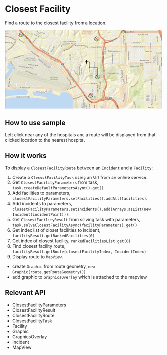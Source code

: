 # Closest Facility

Find a route to the closest facility from a location.

![](ClosestFacility.png)

## How to use sample
Left click near any of the hospitals and a route will be displayed from that clicked location to the nearest hospital.

## How it works

To display a `ClosestFacilityRoute` between an `Incident` and a `Facility`:


  1. Create a `ClosestFacilityTask` using  an Url from an online service.
  2. Get `ClosestFacilityParameters` from task, `task.createDefaultParametersAsync().get()`
  3. Add facilities to parameters, `closestFacilityParameters.setFacilities().addAll(facilities)`.
  4. Add incidents to parameters, `closestFacilityParameters.setIncidents().add(Arrays.asList(new Incident(incidentPoint)))`.
  5. Get `ClosestFacilityResult` from solving task with parameters, `task.solveClosestFacilityAsync(facilityParameters).get()`
  6. Get index list of closet facilities to incident, `facilityResult.getRankedFacilities(0)`
  7. Get index of closest facility, `rankedFacilitiesList.get(0)`
  8. Find closest facility route, `facilityResult.getRoute(closestFacilityIndex, IncidentIndex)`
  9. Display route to `MapView`. 
*   create `Graphic` from route geometry, `new Graphic(route.getRouteGeometry())`
*   add graphic to `GraphicsOverlay` which is attached to the mapview


## Relevant API

*   ClosestFacilityParameters
*   ClosestFacilityResult
*   ClosestFacilityRoute
*   ClosestFacilityTask
*   Facility
*   Graphic
*   GraphicsOverlay
*   Incident
*   MapView


